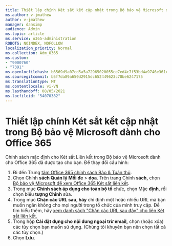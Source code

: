 ```yaml
---
title: Thiết lập chính Két sắt kết cập nhật trong Bộ bảo vệ Microsoft dành cho Office 365
ms.author: v-jmathew
author: v-jmathew
manager: dansimp
audience: Admin
ms.topic: article
ms.service: o365-administration
ROBOTS: NOINDEX, NOFOLLOW
localization_priority: Normal
ms.collection: Adm_O365
ms.custom:
- "9000760"
- "7391"
ms.openlocfilehash: b6569d9a07cd5a5a72965020055ce7ed4c7f53bd4a9746e361c805c8410c0cde
ms.sourcegitcommit: b5f7da89a650d2915dc652449623c78be6247175
ms.translationtype: MT
ms.contentlocale: vi-VN
ms.lasthandoff: 08/05/2021
ms.locfileid: "54070382"
---
```

# <a name="set-up-safe-link-policies-in-microsoft-defender-for-office-365"></a>Thiết lập chính Két sắt kết cập nhật trong Bộ bảo vệ Microsoft dành cho Office 365

Chính sách mặc định cho Két sắt Liên kết trong Bộ bảo vệ Microsoft dành cho Office 365 đã được tạo cho bạn. Để thay đổi cấu hình:

1. Đi đến Trung [tâm Office 365 chính sách Bảo & Tuân thủ](https://go.microsoft.com/fwlink/p/?linkid=2077143).
2. Chọn Chính **sách Quản lý Mối đe**  >  **dọa**. Trên trang Chính **sách,** chọn [Bộ bảo vệ Microsoft để xem Office 365 Két sắt liên kết](https://go.microsoft.com/fwlink/?linkid=2101058).
3. Trong mục **Chính sách áp dụng cho toàn bộ tổ** chức, chọn Mặc **định**, rồi chọn biểu **tượng Chỉnh** sửa.
4. Trong mục **Chặn các URL sau, hãy** chỉ định một hoặc nhiều URL mà bạn muốn ngăn không cho mọi người trong tổ chức của mình truy cập. Để tìm hiểu thêm, hãy [xem danh sách "Chặn các URL sau đây" cho liên Két sắt liên kết.](https://go.microsoft.com/fwlink/?linkid=2092123)
5. Trong hộp **Cài đặt dụng cho nội dung ngoại trừ email,** chọn (hoặc xóa) các tùy chọn bạn muốn sử dụng. (Chúng tôi khuyên bạn nên chọn tất cả các tùy chọn.)
6. Chọn **Lưu**.
